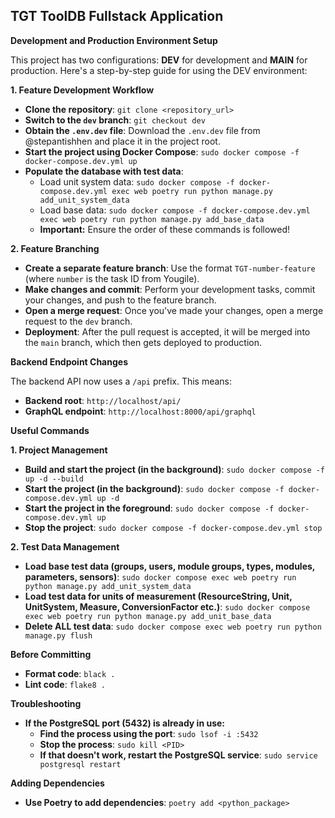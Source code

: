 ## TGT ToolDB Fullstack Application

**Development and Production Environment Setup**

This project has two configurations: **DEV** for development and **MAIN** for production. Here's a step-by-step guide for using the DEV environment:

**1. Feature Development Workflow**

   * **Clone the repository**: `git clone <repository_url>`
   * **Switch to the `dev` branch**: `git checkout dev`
   * **Obtain the `.env.dev` file**: Download the `.env.dev` file from @stepantishhen and place it in the project root.
   * **Start the project using Docker Compose**: `sudo docker compose -f docker-compose.dev.yml up` 
   * **Populate the database with test data**: 
      * Load unit system data: `sudo docker compose -f docker-compose.dev.yml exec web poetry run python manage.py add_unit_system_data` 
      * Load base data: `sudo docker compose -f docker-compose.dev.yml exec web poetry run python manage.py add_base_data` 
      * **Important:** Ensure the order of these commands is followed!

**2. Feature Branching**

   * **Create a separate feature branch**: Use the format `TGT-number-feature` (where `number` is the task ID from Yougile).
   * **Make changes and commit**: Perform your development tasks, commit your changes, and push to the feature branch.
   * **Open a merge request**: Once you've made your changes, open a merge request to the `dev` branch.
   * **Deployment**: After the pull request is accepted, it will be merged into the `main` branch, which then gets deployed to production.

**Backend Endpoint Changes**

The backend API now uses a `/api` prefix. This means:

* **Backend root**: `http://localhost/api/`
* **GraphQL endpoint**: `http://localhost:8000/api/graphql`

**Useful Commands**

**1. Project Management**

   * **Build and start the project (in the background)**: `sudo docker compose -f up -d --build`
   * **Start the project (in the background)**: `sudo docker compose -f docker-compose.dev.yml up -d`
   * **Start the project in the foreground**: `sudo docker compose -f docker-compose.dev.yml up`
   * **Stop the project**: `sudo docker compose -f docker-compose.dev.yml stop`

**2. Test Data Management**

   * **Load base test data (groups, users, module groups, types, modules, parameters, sensors)**: `sudo docker compose exec web poetry run python manage.py add_unit_system_data`
   * **Load test data for units of measurement (ResourceString, Unit, UnitSystem, Measure, ConversionFactor etc.)**: `sudo docker compose exec web poetry run python manage.py add_unit_base_data`
   * **Delete ALL test data**: `sudo docker compose exec web poetry run python manage.py flush`

**Before Committing**

* **Format code**: `black .`
* **Lint code**: `flake8 .`

**Troubleshooting**

* **If the PostgreSQL port (5432) is already in use:**
   * **Find the process using the port**: `sudo lsof -i :5432`
   * **Stop the process**: `sudo kill <PID>`
   * **If that doesn't work, restart the PostgreSQL service**: `sudo service postgresql restart`

**Adding Dependencies**

* **Use Poetry to add dependencies**: `poetry add <python_package>`